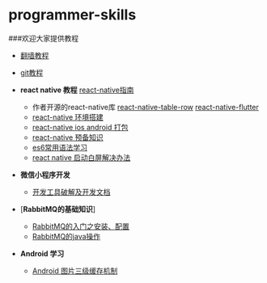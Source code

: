 # programmer-skills

###欢迎大家提供教程

- [翻墙教程](https://github.com/Cocoon-break/programmer-skills/blob/master/over-the-wall-tutorial.md)
- [git教程](https://github.com/Cocoon-break/programmer-skills/blob/master/git%E7%AE%80%E6%98%93%E6%95%99%E7%A8%8B.md)
- **react native 教程** [react-native指南](https://github.com/reactnativecn/react-native-guide)
	- 作者开源的react-native库 [react-native-table-row](https://github.com/Cocoon-break/react-native-table-row)  [react-native-flutter](https://github.com/Cocoon-break/react-native-flutter)
	- [react-native 环境搭建](https://github.com/Cocoon-break/programmer-skills/blob/master/react-native-tutorial/react-native%E7%8E%AF%E5%A2%83%E9%85%8D%E7%BD%AE.md)
	- [react-native ios android 打包](https://github.com/Cocoon-break/programmer-skills/blob/master/react-native-tutorial/react-native-android-ios-package.md)
	- [react-native 预备知识](https://github.com/Cocoon-break/programmer-skills/blob/master/react-native-tutorial/react-native-basic.md)
	- [es6常用语法学习](https://github.com/Cocoon-break/programmer-skills/blob/master/react-native-tutorial/es6-basic-grammar.md)
	- [react native 启动白屏解决办法](https://github.com/Cocoon-break/programmer-skills/blob/master/react-native-tutorial/react-native-splash-white.md)
- **微信小程序开发**
	- [开发工具破解及开发文档](https://github.com/gavinkwoe/weapp-ide-crack)
- [**RabbitMQ的基础知识**]
	- [RabbitMQ的入门之安装、配置](https://github.com/Cocoon-break/programmer-skills/blob/master/RabbitMQ%E7%9A%84%E5%85%A5%E9%97%A8%E4%B9%8B%E5%AE%89%E8%A3%85%E3%80%81%E9%85%8D%E7%BD%AE.md)
	- [RabbitMQ的java操作](https://github.com/Cocoon-break/programmer-skills/tree/master/RabbitMQ)

- **Android 学习**
	- [Android 图片三级缓存机制](https://github.com/Cocoon-break/programmer-skills/blob/master/android_study/Android%E5%9B%BE%E7%89%87%E4%B8%89%E7%BA%A7%E7%BC%93%E5%AD%98%E6%9C%BA%E5%88%B6.md)

